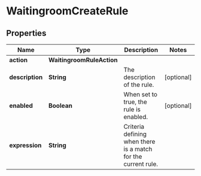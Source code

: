 

# WaitingroomCreateRule


## Properties

| Name | Type | Description | Notes |
|------------ | ------------- | ------------- | -------------|
|**action** | **WaitingroomRuleAction** |  |  |
|**description** | **String** | The description of the rule. |  [optional] |
|**enabled** | **Boolean** | When set to true, the rule is enabled. |  [optional] |
|**expression** | **String** | Criteria defining when there is a match for the current rule. |  |



